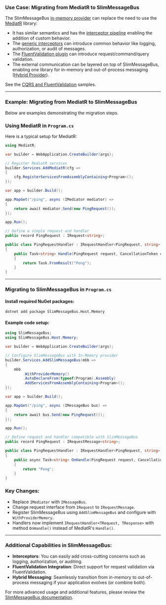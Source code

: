 ### Use Case: Migrating from MediatR to SlimMessageBus

The SlimMessageBus [in-memory provider](/docs/provider_memory.md) can replace the need to use the [MediatR](https://github.com/jbogard/MediatR) library:

- It has similar semantics and has the [interceptor pipeline](/docs/intro.md#interceptors) enabling the addition of custom behavior.
- The [generic interceptors](/docs/intro.md#generic-interceptors) can introduce common behavior like logging, authorization, or audit of messages.
- The [FluentValidation plugin](/docs/plugin_fluent_validation.md) can introduce request/command/query validation.
- The external communication can be layered on top of SlimMessageBus, enabling one library for in-memory and out-of-process messaging ([Hybrid Provider](/docs/provider_hybrid.md)).

See the [CQRS and FluentValidation](/src/Samples/Sample.ValidatingWebApi/) samples.

---

### Example: Migrating from MediatR to SlimMessageBus

Below are examples demonstrating the migration steps.

### Using MediatR in `Program.cs`

Here is a typical setup for MediatR:

```csharp
using MediatR;

var builder = WebApplication.CreateBuilder(args);

// Register MediatR services
builder.Services.AddMediatR(cfg =>
{
    cfg.RegisterServicesFromAssemblyContaining<Program>();
});

var app = builder.Build();

app.MapGet("/ping", async (IMediator mediator) =>
{
    return await mediator.Send(new PingRequest());
});

app.Run();

// Define a simple request and handler
public record PingRequest : IRequest<string>;

public class PingRequestHandler : IRequestHandler<PingRequest, string>
{
    public Task<string> Handle(PingRequest request, CancellationToken cancellationToken)
    {
        return Task.FromResult("Pong");
    }
}
```

---

### Migrating to SlimMessageBus in `Program.cs`

#### Install required NuGet packages:

```
dotnet add package SlimMessageBus.Host.Memory
```

#### Example code setup:

```csharp
using SlimMessageBus;
using SlimMessageBus.Host.Memory;

var builder = WebApplication.CreateBuilder(args);

// Configure SlimMessageBus with In-Memory provider
builder.Services.AddSlimMessageBus(mbb =>
{
    mbb
        .WithProviderMemory()
        .AutoDeclareFrom(typeof(Program).Assembly)
        .AddServicesFromAssemblyContaining<Program>();
});

var app = builder.Build();

app.MapGet("/ping", async (IMessageBus bus) =>
{
    return await bus.Send(new PingRequest());
});

app.Run();

// Define request and handler compatible with SlimMessageBus
public record PingRequest : IRequestMessage<string>;

public class PingRequestHandler : IRequestHandler<PingRequest, string>
{
    public async Task<string> OnHandle(PingRequest request, CancellationToken cancellationToken)
    {
        return "Pong";
    }
}
```

### Key Changes:

- Replace `IMediator` with `IMessageBus`.
- Change request interface from `IRequest` to `IRequestMessage`.
- Register SlimMessageBus using `AddSlimMessageBus` and configure with `WithProviderMemory`.
- Handlers now implement `IRequestHandler<TRequest, TResponse>` with method `OnHandle()` instead of MediatR's `Handle()`.

---

### Additional Capabilities in SlimMessageBus:

- **Interceptors**: You can easily add cross-cutting concerns such as logging, authorization, or auditing.
- **FluentValidation Integration**: Direct support for request validation via FluentValidation.
- **Hybrid Messaging**: Seamlessly transition from in-memory to out-of-process messaging if your application evolves (or combine both).

For more advanced usage and additional features, please review the [SlimMessageBus documentation](/docs/).
